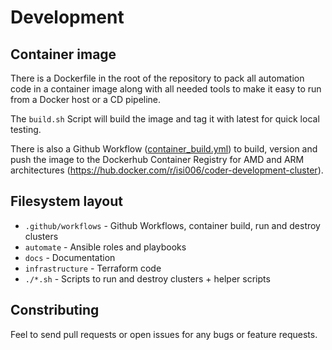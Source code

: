 # Development

## Container image

There is a Dockerfile in the root of the repository to pack all automation code in a container image along with all needed tools to make it easy to run from a Docker host or a CD pipeline.

The `build.sh` Script will build the image and tag it with latest for quick local testing.

There is also a Github Workflow ([container_build.yml](../.github/workflows/container_build.yml)) to build, version and push the image to the Dockerhub Container Registry for AMD and ARM architectures (https://hub.docker.com/r/isi006/coder-development-cluster).

## Filesystem layout

* `.github/workflows` - Github Workflows, container build, run and destroy clusters
* `automate` - Ansible roles and playbooks
* `docs` - Documentation
* `infrastructure` - Terraform code
* `./*.sh` - Scripts to run and destroy clusters + helper scripts

## Constributing

Feel to send pull requests or open issues for any bugs or feature requests.
